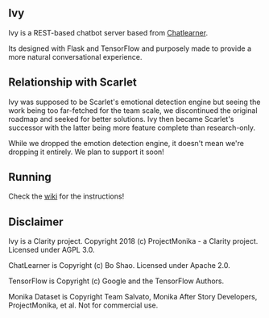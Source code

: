 ## Ivy

Ivy is a REST-based chatbot server based from [Chatlearner](https://github.com/bshao001/ChatLearner).

Its designed with Flask and TensorFlow and purposely made to provide a more natural conversational experience.

## Relationship with Scarlet

Ivy was supposed to be Scarlet's emotional detection engine but seeing the work being too far-fetched for the team scale,
we discontinued the original roadmap and seeked for better solutions. Ivy then became Scarlet's successor with the latter
being more feature complete than research-only.

While we dropped the emotion detection engine, it doesn't mean we're dropping it entirely. We plan to support it soon!

## Running

Check the [wiki](https://github.com/ProjectMonika/Ivy/wiki) for the instructions!

## Disclaimer

Ivy is a Clarity project. Copyright 2018 (c) ProjectMonika - a Clarity project. Licensed under AGPL 3.0.

ChatLearner is Copyright (c) Bo Shao. Licensed under Apache 2.0.

TensorFlow is Copyright (c) Google and the TensorFlow Authors.

Monika Dataset is Copyright Team Salvato, Monika After Story Developers, ProjectMonika, et al. Not for commercial use.